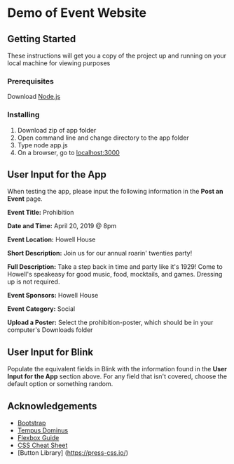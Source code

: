 # Demo of Event Website

## Getting Started
These instructions will get you a copy of the project up and running on your local machine for viewing purposes

### Prerequisites
Download [Node.js](https://nodejs.org/en/)

### Installing
1. Download zip of app folder
2. Open command line and change directory to the app folder
3. Type node app.js
4. On a browser, go to [localhost:3000](localhost:3000)

## User Input for the App
When testing the app, please input the following information in the **Post an Event** page.

**Event Title:** Prohibition

**Date and Time:** April 20, 2019 @ 8pm

**Event Location:** Howell House

**Short Description:** Join us for our annual roarin' twenties party!

**Full Description:** Take a step back in time and party like it's 1929! Come to Howell's speakeasy for good music, food, mocktails, and games. Dressing up is not required.

**Event Sponsors:** Howell House

**Event Category:** Social

**Upload a Poster:** Select the prohibition-poster, which should be in your computer's Downloads folder

## User Input for Blink
Populate the equivalent fields in Blink with the information found in the **User Input for the App** section above. For any field that isn't covered, choose the default option or something random.

## Acknowledgements
* [Bootstrap](https://getbootstrap.com/)
* [Tempus Dominus](https://tempusdominus.github.io/bootstrap-4/)
* [Flexbox Guide](https://css-tricks.com/snippets/css/a-guide-to-flexbox/)
* [CSS Cheat Sheet](https://htmlcheatsheet.com/css/)
* [Button Library] (https://press-css.io/)



